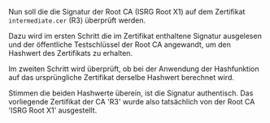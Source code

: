 Nun soll die die Signatur der Root CA (ISRG Root X1) auf dem Zertifikat `intermediate.cer` (R3) überprüft werden.

Dazu wird im ersten Schritt die im Zertifikat enthaltene Signatur ausgelesen und der öffentliche Testschlüssel der Root CA angewandt, um den Hashwert des Zertifikats zu erhalten. 

Im zweiten Schritt wird überprüft, ob bei der Anwendung der Hashfunktion auf das ursprüngliche Zertifikat derselbe Hashwert berechnet wird.

Stimmen die beiden Hashwerte überein, ist die Signatur authentisch. Das vorliegende Zertifikat der CA 'R3' wurde also tatsächlich von der Root CA 'ISRG Root X1' ausgestellt.